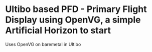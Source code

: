 # Ultibo based PFD - Primary Flight Display using OpenVG, a simple Artificial Horizon to start
Uses OpenVG on baremetal in Ultibo
